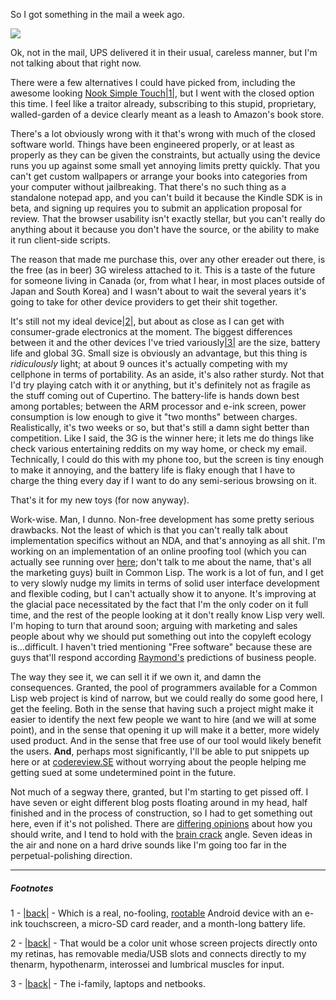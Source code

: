 So I got something in the mail a week ago.

![](http://3.bp.blogspot.com/-_dZWVAjpTUc/TiR8OGmUoXI/AAAAAAAAAHg/HUd_8aYl0OY/s1600/kindle.jpg)

Ok, not in the mail, UPS delivered it in their usual, careless manner, but I'm not talking about that right now.

There were a few alternatives I could have picked from, including the awesome looking [Nook Simple Touch](http://gizmodo.com/5807381/barnes-and-noble-simple-touch-nook-review-this-is-the-e+reader-you-want)<a name="note-Mon-Jul-18-111527EDT-2011"></a>[|1|](#foot-Mon-Jul-18-111527EDT-2011), but I went with the closed option this time. I feel like a traitor already, subscribing to this stupid, proprietary, walled-garden of a device clearly meant as a leash to Amazon's book store.

There's a lot obviously wrong with it that's wrong with much of the closed software world. Things have been engineered properly, or at least as properly as they can be given the constraints, but actually using the device runs you up against some small yet annoying limits pretty quickly. That you can't get custom wallpapers or arrange your books into categories from your computer without jailbreaking. That there's no such thing as a standalone notepad app, and you can't build it because the Kindle SDK is in beta, and signing up requires you to submit an application proposal for review. That the browser usability isn't exactly stellar, but you can't really do anything about it because you don't have the source, or the ability to make it run client-side scripts.

The reason that made me purchase this, over any other ereader out there, is the free (as in beer) 3G wireless attached to it. This is a taste of the future for someone living in Canada (or, from what I hear, in most places outside of Japan and South Korea) and I wasn't about to wait the several years it's going to take for other device providers to get their shit together.

It's still not my ideal device<a name="note-Mon-Jul-18-111609EDT-2011"></a>[|2|](#foot-Mon-Jul-18-111609EDT-2011), but about as close as I can get with consumer-grade electronics at the moment. The biggest differences between it and the other devices I've tried variously<a name="note-Mon-Jul-18-111657EDT-2011"></a>[|3|](#foot-Mon-Jul-18-111657EDT-2011) are the size, battery life and global 3G. Small size is obviously an advantage, but this thing is *ridiculously* light; at about 9 ounces it's actually competing with my cellphone in terms of portability. As an aside, it's also rather sturdy. Not that I'd try playing catch with it or anything, but it's definitely not as fragile as the stuff coming out of Cupertino. The battery-life is hands down best among portables; between the ARM processor and e-ink screen, power consumption is low enough to give it "two months" between charges. Realistically, it's two weeks or so, but that's still a damn sight better than competition. Like I said, the 3G is the winner here; it lets me do things like check various entertaining reddits on my way home, or check my email. Technically, I could do this with my phone too, but the screen is tiny enough to make it annoying, and the battery life is flaky enough that I have to charge the thing every day if I want to do any semi-serious browsing on it.

That's it for my new toys (for now anyway).

Work-wise. Man, I dunno. Non-free development has some pretty serious drawbacks. Not the least of which is that you can't really talk about implementation specifics without an NDA, and that's annoying as all shit. I'm working on an implementation of an online proofing tool (which you can actually see running over [here](http://www.mdx-proof.com/); don't talk to me about the name, that's all the marketing guys) built in Common Lisp. The work is a lot of fun, and I get to very slowly nudge my limits in terms of solid user interface development and flexible coding, but I can't actually show it to anyone. It's improving at the glacial pace necessitated by the fact that I'm the only coder on it full time, and the rest of the people looking at it don't really know Lisp very well. I'm hoping to turn that around soon; arguing with marketing and sales people about why we should put something out into the copyleft ecology is...difficult. I haven't tried mentioning "Free software" because these are guys that'll respond according [Raymond's](http://www.google.ca/url?sa=t&source=video&cd=1&ved=0CDYQtwIwAA&url=http://www.youtube.com/watch?v=-fCxf5c1Qyw) predictions of business people.

The way they see it, we can sell it if we own it, and damn the consequences. Granted, the pool of programmers available for a Common Lisp web project is kind of narrow, but we could really do some good here, I get the feeling. Both in the sense that having such a project might make it easier to identify the next few people we want to hire (and we will at some point), and in the sense that opening it up will make it a better, more widely used product. And in the sense that free use of our tool would likely benefit the users. **And**, perhaps most significantly, I'll be able to put snippets up here or at [codereview.SE](http://codereview.stackexchange.com/) without worrying about the people helping me getting sued at some undetermined point in the future.

Not much of a segway there, granted, but I'm starting to get pissed off. I have seven or eight different blog posts floating around in my head, half finished and in the process of construction, so I had to get something out here, even if it's not polished. There are [differing opinions](http://www.reddit.com/r/IAmA/comments/avkcv/i_am_maddox_ama/c0jmbjz) about how you should write, and I tend to hold with the [brain crack](http://www.zefrank.com/theshow/archives/2006/07/071106.html) angle. Seven ideas in the air and none on a hard drive sounds like I'm going too far in the perpetual-polishing direction. 

* * *
##### Footnotes

1 - <a name="foot-Mon-Jul-18-111527EDT-2011"></a>[|back|](#note-Mon-Jul-18-111527EDT-2011) - Which is a real, no-fooling, [rootable](http://www.youtube.com/watch?v=YJ9j70OFjac) Android device with an e-ink touchscreen, a micro-SD card reader, and a month-long battery life.

2 - <a name="foot-Mon-Jul-18-111609EDT-2011"></a>[|back|](#note-Mon-Jul-18-111609EDT-2011) - That would be a color unit whose screen projects directly onto my retinas, has removable media/USB slots and connects directly to my thenarm, hypothenarm, interossei and lumbrical muscles for input.

3 - <a name="foot-Mon-Jul-18-111657EDT-2011"></a>[|back|](#note-Mon-Jul-18-111657EDT-2011) - The i-family, laptops and netbooks.
